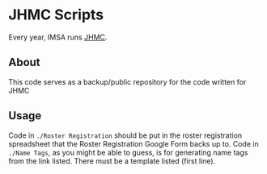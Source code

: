 # JHMC Scripts
Every year, IMSA runs [JHMC](https://students.imsa.edu/org/mao/jhmc.php).

## About
This code serves as a backup/public repository for the code written for JHMC

## Usage
Code in `./Roster Registration` should be put in the roster registration spreadsheet that the Roster Registration Google Form backs up to.
Code in `./Name Tags`, as you might be able to guess, is for generating name tags from the link listed. There must be a template listed (first line).